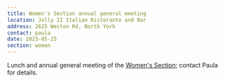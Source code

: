 ```yaml
---
title: Women's Section annual general meeting
location: Jolly II Italian Ristorante and Bar
address: 2625 Weston Rd, North York
contact: paula
date: 2023-05-25
section: women
---
```


Lunch and annual general meeting of the [Women's Section][women]; contact Paula
for details.

[women]: <{% link _pages/sections/women.md %}>
